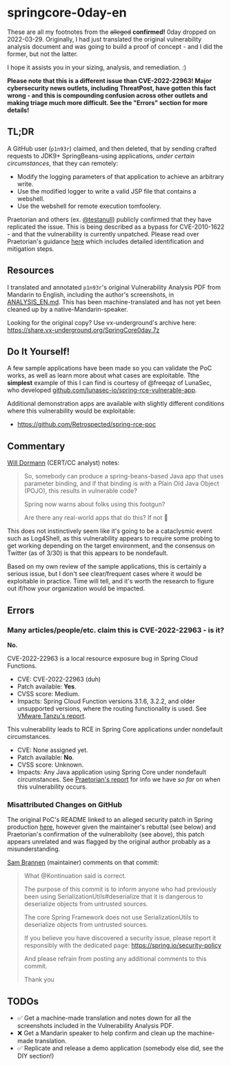 # springcore-0day-en
These are all my footnotes from the ~~alleged~~ **confirmed!** 0day dropped on 2022-03-29. Originally, I had just translated the original vulnerability analysis document and was going to build a proof of concept - and I did the former, but not the latter.

I hope it assists you in your sizing, analysis, and remediation. :)

**Please note that this is a different issue than CVE-2022-22963! Major cybersecurity news outlets, including ThreatPost, have gotten this fact wrong - and this is compounding confusion across other outlets and making triage much more difficult. See the "Errors" section for more details!**

## TL;DR

A GitHub user (`p1n93r`) claimed, and then deleted, that by sending crafted requests to JDK9+ SpringBeans-using applications, *under certain circumstances*, that they can remotely:

* Modify the logging parameters of that application to achieve an arbitrary write.
* Use the modified logger to write a valid JSP file that contains a webshell.
* Use the webshell for remote execution tomfoolery.

Praetorian and others (ex. [@testanull](https://twitter.com/testanull/status/1509185015187345411)) publicly confirmed that they have replicated the issue. This is being described as a bypass for CVE-2010-1622 - and that the vulnerability is currently unpatched. Please read over Praetorian's guidance [here](https://www.praetorian.com/blog/spring-core-jdk9-rce/) which includes detailed identification and mitigation steps.

## Resources

I translated and annotated `p1n93r`'s original Vulnerability Analysis PDF from Mandarin to English, including the author's screenshots, in [ANALYSIS_EN.md](https://github.com/tweedge/springcore-0day-en/blob/main/ANALYSIS_EN.md). This has been machine-translated and has not yet been cleaned up by a native-Mandarin-speaker.

Looking for the original copy? Use vx-underground's archive here: https://share.vx-underground.org/SpringCore0day.7z

## Do It Yourself!

A few sample applications have been made so you can validate the PoC works, as well as learn more about what cases are exploitable. Tthe **simplest** example of this I can find is courtesy of @freeqaz of LunaSec, who developed [github.com/lunasec-io/spring-rce-vulnerable-app](https://github.com/lunasec-io/spring-rce-vulnerable-app/blob/main/src/main/java/fr/christophetd/log4shell/vulnerableapp/MainController.java).

Additional demonstration apps are available with slightly different conditions where this vulnerability would be exploitable:

* https://github.com/Retrospected/spring-rce-poc

## Commentary

[Will Dormann](https://twitter.com/wdormann/status/1509205469193195525) (CERT/CC analyst) notes:

> So, somebody can produce a spring-beans-based Java app that uses parameter binding, and if that binding is with a Plain Old Java Object (POJO), this results in vulnerable code?
>
> Spring now warns about folks using this footgun?
>
> Are there any real-world apps that do this? If not 🤷

This does not instinctively seem like it's going to be a cataclysmic event such as Log4Shell, as this vulnerability appears to require some probing to get working depending on the target environment, and the consensus on Twitter (as of 3/30) is that this appears to be nondefault.

Based on my own review of the sample applications, this is certainly a serious issue, but I don't see clear/frequent cases where it would be exploitable in practice. Time will tell, and it's worth the research to figure out if/how your organization would be impacted.

## Errors

### Many articles/people/etc. claim this is CVE-2022-22963 - is it?

**No.**

CVE-2022-22963 is a local resource exposure bug in Spring Cloud Functions.
* CVE: CVE-2022-22963 (duh)
* Patch available: **Yes**.
* CVSS score: Medium.
* Impacts: Spring Cloud Function versions 3.1.6, 3.2.2, and older unsupported versions, where the routing functionality is used. See [VMware Tanzu's report](https://tanzu.vmware.com/security/cve-2022-22963).

This vulnerability leads to RCE in Spring Core applications under nondefault circumstances.
* CVE: None assigned yet.
* Patch available: **No**.
* CVSS score: Unknown.
* Impacts: Any Java application using Spring Core under nondefault circumstances. See [Praetorian's report](https://www.praetorian.com/blog/spring-core-jdk9-rce/) for info we have *so far* on when this vulnerability occurs.

### Misattributed Changes on GitHub

The original PoC's README linked to an alleged security patch in Spring production [here](https://github.com/spring-projects/spring-framework/commit/7f7fb58dd0dae86d22268a4b59ac7c72a6c22529), however given the maintainer's rebuttal (see below) and Praetorian's confirmation of the vulnerabiloity (see above), this patch appears unrelated and was flagged by the original author probably as a misunderstanding.

[Sam Brannen](https://github.com/sbrannen) (maintainer) comments on that commit:

> What @Kontinuation said is correct.
> 
> The purpose of this commit is to inform anyone who had previously been using SerializationUtils#deserialize that it is dangerous to deserialize objects from untrusted sources.
> 
> The core Spring Framework does not use SerializationUtils to deserialize objects from untrusted sources.
> 
> If you believe you have discovered a security issue, please report it responsibly with the dedicated page: https://spring.io/security-policy
> 
> And please refrain from posting any additional comments to this commit.
> 
> Thank you

## TODOs

* ✅ Get a machine-made translation and notes down for all the screenshots included in the Vulnerability Analysis PDF.
* ❌ Get a Mandarin speaker to help confirm and clean up the machine-made translation.
* ✅ Replicate and release a demo application (somebody else did, see the DIY section!)
